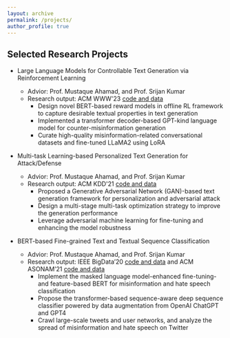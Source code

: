 ```yaml
---
layout: archive
permalink: /projects/
author_profile: true
---
```

## Selected Research Projects
- Large Language Models for Controllable Text Generation via Reinforcement Learning
  * Advior: Prof. Mustaque Ahamad, and Prof. Srijan Kumar
  * Research output: ACM WWW'23 [code and data](https://github.com/claws-lab/MisinfoCorrect)
    - Design novel BERT-based reward models in offline RL framework to capture desirable textual properties in text generation
    - Implemented a transformer decoder-based GPT-kind language model for counter-misinformation generation
    - Curate high-quality misinformation-related conversational datasets and fine-tuned LLaMA2 using LoRA

- Multi-task Learning-based Personalized Text Generation for Attack/Defense
  * Advior: Prof. Mustaque Ahamad, and Prof. Srijan Kumar
  * Research output: ACM KDD'21 [code and data](https://github.com/srijankr/petgen/)
    - Proposed a Generative Adversarial Network (GAN)-based text generation framework for personalization and adversarial attack
    - Design a multi-stage multi-task optimization strategy to improve the generation performance
    - Leverage adversarial machine learning for fine-tuning and enhancing the model robustness

- BERT-based Fine-grained Text and Textual Sequence Classification
  * Advior: Prof. Mustaque Ahamad, and Prof. Srijan Kumar
  * Research output:  IEEE BigData’20  [code and data](https://sites.google.com/view/counter-covid19-misinformation) and ACM ASONAM’21 [code and data](https://www.dropbox.com/sh/g9uglvl3cd61k69/AACEk2O2BEKwRTcGthgROOcWa?dl=0)
    - Implement the masked language model-enhanced fine-tuning- and feature-based BERT for misinformation and hate speech classification
    - Propose the transformer-based sequence-aware deep sequence classifier powered by data augmentation from OpenAI ChatGPT and GPT4
    - Crawl large-scale tweets and user networks, and analyze the spread of misinformation and hate speech on Twitter


